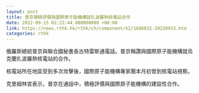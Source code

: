 ```yaml
---
layout: post
title: 普京積極評價與國際原子能機構就扎波羅熱核電站合作
date: 2022-09-15 02:22:44.000000000 +08:00
link: https://news.rthk.hk/rthk/ch/component/k2/1666832-20220915.htm
categories: rthk
---
```


俄羅斯總統普京與聯合國秘書長古特雷斯通電話。普京稱讚與國際原子能機構就烏克蘭扎波羅熱核電站的合作。

核電站所在地區受到多次攻擊後，國際原子能機構專家團本月初曾到核電站視察。

克里姆林宮表示，普京在通話中，積極評價與國際原子能機構的建設性合作。
